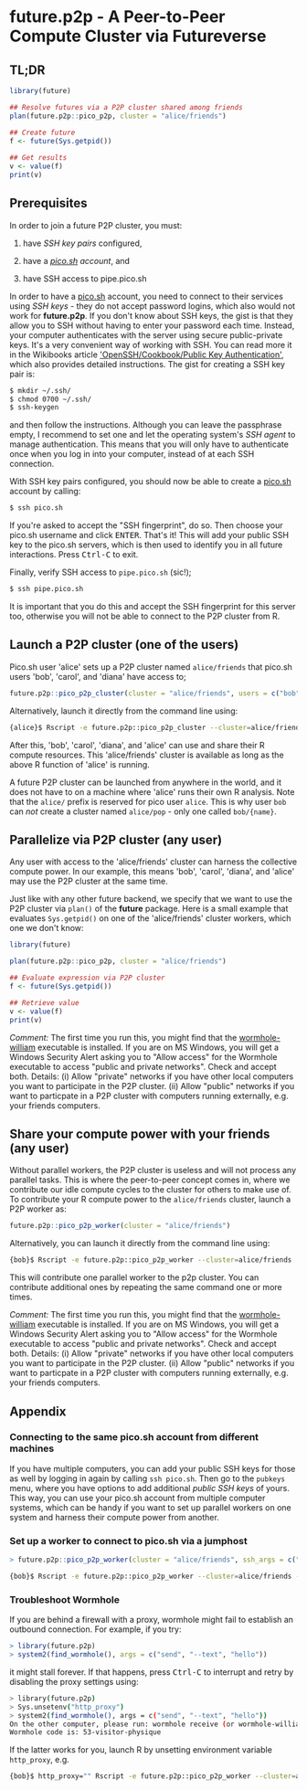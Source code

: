 # future.p2p - A Peer-to-Peer Compute Cluster via Futureverse

## TL;DR

```r
library(future)

## Resolve futures via a P2P cluster shared among friends
plan(future.p2p::pico_p2p, cluster = "alice/friends")

## Create future
f <- future(Sys.getpid())
  
## Get results
v <- value(f)
print(v)
```


## Prerequisites

In order to join a future P2P cluster, you must:

1. have _SSH key pairs_ configured,

2. have a _[pico.sh] account_, and

3. have SSH access to pipe.pico.sh


In order to have a [pico.sh] account, you need to connect to their
services using _SSH keys_ - they do not accept password logins, which
also would not work for **future.p2p**. If you don't know about SSH
keys, the gist is that they allow you to SSH without having to enter
your password each time. Instead, your computer authenticates with the
server using secure public-private keys. It's a very convenient way of
working with SSH. You can read more it in the Wikibooks article
['OpenSSH/Cookbook/Public Key
Authentication'](https://en.wikibooks.org/wiki/OpenSSH%2FCookbook%2FPublic_Key_Authentication),
which also provides detailed instructions. The gist for creating a SSH
key pair is:

```sh
$ mkdir ~/.ssh/
$ chmod 0700 ~/.ssh/
$ ssh-keygen
```

and then follow the instructions. Although you can leave the
passphrase empty, I recommend to set one and let the operating
system's _SSH agent_ to manage authentication. This means that you
will only have to authenticate once when you log in into your
computer, instead of at each SSH connection.

With SSH key pairs configured, you should now be able to create a
[pico.sh] account by calling:

```sh
$ ssh pico.sh
```

If you're asked to accept the "SSH fingerprint", do so. Then choose
your pico.sh username and click <kbd>ENTER</kbd>.  That's it!  This
will add your public SSH key to the pico.sh servers, which is then
used to identify you in all future interactions. Press
<kbd>Ctrl-C</kbd> to exit.

Finally, verify SSH access to `pipe.pico.sh` (sic!);

```sh
$ ssh pipe.pico.sh
```

It is important that you do this and accept the SSH fingerprint for
this server too, otherwise you will not be able to connect to the P2P
cluster from R.


## Launch a P2P cluster (one of the users)

Pico.sh user 'alice' sets up a P2P cluster named `alice/friends` that
pico.sh users 'bob', 'carol', and 'diana' have access to;

```r
future.p2p::pico_p2p_cluster(cluster = "alice/friends", users = c("bob", "carol", "diana"))
```

Alternatively, launch it directly from the command line using:

```sh
{alice}$ Rscript -e future.p2p::pico_p2p_cluster --cluster=alice/friends --users=bob,carol,diana
```

After this, 'bob', 'carol', 'diana', and 'alice' can use and share
their R compute resources.  This 'alice/friends' cluster is available as
long as the above R function of 'alice' is running.

A future P2P cluster can be launched from anywhere in the world, and
it does not have to on a machine where 'alice' runs their own R
analysis.  Note that the `alice/` prefix is reserved for pico user
`alice`.  This is why user `bob` can _not_ create a cluster named
`alice/pop` - only one called `bob/{name}`.


## Parallelize via P2P cluster (any user)

Any user with access to the 'alice/friends' cluster can harness the
collective compute power. In our example, this means 'bob', 'carol',
'diana', and 'alice' may use the P2P cluster at the same time.

Just like with any other future backend, we specify that we want to
use the P2P cluster via `plan()` of the **future** package. Here is a
small example that evaluates `Sys.getpid()` on one of the 'alice/friends'
cluster workers, which one we don't know:

```r
library(future)

plan(future.p2p::pico_p2p, cluster = "alice/friends")

## Evaluate expression via P2P cluster
f <- future(Sys.getpid())

## Retrieve value
v <- value(f)
print(v)
```

_Comment:_ The first time you run this, you might find that the
[wormhole-william] executable is installed. If you are on MS Windows,
you will get a Windows Security Alert asking you to "Allow access" for
the Wormhole executable to access "public and private networks". Check
and accept both. Details: (i) Allow "private" networks if you have
other local computers you want to participate in the P2P cluster. (ii)
Allow "public" networks if you want to particpate in a P2P cluster
with computers running externally, e.g. your friends computers.


## Share your compute power with your friends (any user)

Without parallel workers, the P2P cluster is useless and will not
process any parallel tasks. This is where the peer-to-peer concept
comes in, where we contribute our idle compute cycles to the cluster
for others to make use of. To contribute your R compute power to the
`alice/friends` cluster, launch a P2P worker as:

```r
future.p2p::pico_p2p_worker(cluster = "alice/friends")
```

Alternatively, you can launch it directly from the command line using:

```sh
{bob}$ Rscript -e future.p2p::pico_p2p_worker --cluster=alice/friends
```

This will contribute one parallel worker to the p2p cluster. You can
contribute additional ones by repeating the same command one or more
times.

_Comment:_ The first time you run this, you might find that the
[wormhole-william] executable is installed. If you are on MS Windows,
you will get a Windows Security Alert asking you to "Allow access" for
the Wormhole executable to access "public and private networks". Check
and accept both. Details: (i) Allow "private" networks if you have
other local computers you want to participate in the P2P cluster. (ii)
Allow "public" networks if you want to particpate in a P2P cluster
with computers running externally, e.g. your friends computers.


## Appendix

### Connecting to the same pico.sh account from different machines

If you have multiple computers, you can add your public SSH keys for
those as well by logging in again by calling `ssh pico.sh`. Then go to
the `pubkeys` menu, where you have options to add additional _public
SSH keys_ of yours. This way, you can use your pico.sh account from
multiple computer systems, which can be handy if you want to set up
parallel workers on one system and harness their compute power from
another.


### Set up a worker to connect to pico.sh via a jumphost

```r
> future.p2p::pico_p2p_worker(cluster = "alice/friends", ssh_args = c("-J", "somehost"))
```

```sh
{bob}$ Rscript -e future.p2p::pico_p2p_worker --cluster=alice/friends --ssh_args="-J somehost"
```

### Troubleshoot Wormhole

If you are behind a firewall with a proxy, wormhole might fail to
establish an outbound connection. For example, if you try:

```r
> library(future.p2p)
> system2(find_wormhole(), args = c("send", "--text", "hello"))
```

it might stall forever.  If that happens, press <kbd>Ctrl-C</kbd> to
interrupt and retry by disabling the proxy settings using:

```sh
> library(future.p2p)
> Sys.unsetenv("http_proxy")
> system2(find_wormhole(), args = c("send", "--text", "hello"))
On the other computer, please run: wormhole receive (or wormhole-william recv)                                                       
Wormhole code is: 53-visitor-physique
```

If the latter works for you, launch R by unsetting environment
variable `http_proxy`, e.g.

```sh
{bob}$ http_proxy="" Rscript -e future.p2p::pico_p2p_worker --cluster=alice/friends
```


[pico.sh]: https://pico.sh/
[Magic-Wormhole]: https://magic-wormhole.readthedocs.io/en/latest/
[wormhole-william]: https://github.com/psanford/wormhole-william

